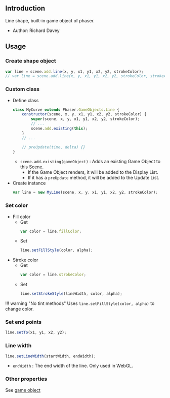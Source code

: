 ## Introduction

Line shape, built-in game object of phaser.

- Author: Richard Davey

## Usage

### Create shape object

```javascript
var line = scene.add.line(x, y, x1, y1, x2, y2, strokeColor);
// var line = scene.add.line(x, y, x1, y1, x2, y2, strokeColor, strokeAlpha);
```

### Custom class

- Define class
    ```javascript
    class MyCurve extends Phaser.GameObjects.Line {
        constructor(scene, x, y, x1, y1, x2, y2, strokeColor) {
            super(scene, x, y, x1, y1, x2, y2, strokeColor);
            // ...
            scene.add.existing(this);
        }
        // ...

        // preUpdate(time, delta) {}
    }
    ```
    - `scene.add.existing(gameObject)` : Adds an existing Game Object to this Scene.
        - If the Game Object renders, it will be added to the Display List.
        - If it has a `preUpdate` method, it will be added to the Update List.
- Create instance
    ```javascript
    var line = new MyLine(scene, x, y, x1, y1, x2, y2, strokeColor);
    ```

### Set color

- Fill color
    - Get
        ```javascript
        var color = line.fillColor;
        ```
    - Set
        ```javascript
        line.setFillStyle(color, alpha);
        ```
- Stroke color
    - Get
        ```javascript
        var color = line.strokeColor;
        ```
    - Set
        ```javascript
        line.setStrokeStyle(lineWidth, color, alpha);
        ```

!!! warning "No tint methods"
    Uses `line.setFillStyle(color, alpha)` to change color.

### Set end points

```javascript
line.setTo(x1, y1, x2, y2);
```

### Line width

```javascript
line.setLineWidth(startWidth, endWidth);
```

- `endWidth` : The end width of the line. Only used in WebGL.

### Other properties

See [game object](gameobject.md)
